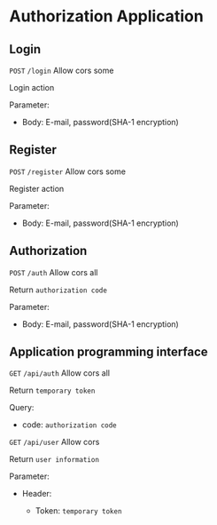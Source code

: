 # Authorization Application

## Login

`POST` `/login` Allow cors some

Login action

Parameter:

 - Body: E-mail, password(SHA-1 encryption)

## Register

`POST` `/register` Allow cors some

Register action

Parameter:

 - Body: E-mail, password(SHA-1 encryption)

## Authorization

`POST` `/auth` Allow cors all

Return `authorization code`

Parameter:

 - Body: E-mail, password(SHA-1 encryption)

## Application programming interface

`GET` `/api/auth` Allow cors all

Return `temporary token`

Query: 
  + code: `authorization code`

`GET` `/api/user` Allow cors

Return `user information`

Parameter:

 - Header:

   - Token: `temporary token`
